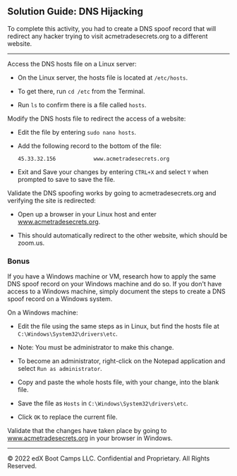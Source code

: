 
## Solution Guide: DNS Hijacking 

To complete this activity, you had to create a DNS spoof record that will redirect any hacker trying to visit acmetradesecrets.org to a different website.

--- 

Access the DNS hosts file on a Linux server:

- On the Linux server, the hosts file is located at `/etc/hosts`.

- To get there, run `cd /etc` from the Terminal.

- Run `ls` to confirm there is a file called `hosts`.

Modify the DNS hosts file to redirect the access of a website:

- Edit the file by entering  `sudo nano hosts`.

- Add the following record to the bottom of the file:

    `45.33.32.156            www.acmetradesecrets.org`

- Exit and Save your changes by entering `CTRL+X` and select `Y` when prompted to save to save the file.

Validate the DNS spoofing works by going to acmetradesecrets.org and verifying the site is redirected:


- Open up a browser in your Linux host and enter www.acmetradesecrets.org.

- This should automatically redirect to the other website, which should be zoom.us.

### Bonus

If you have a Windows machine or VM, research how to apply the same DNS spoof record on your Windows machine and do so. If you don't have access to a Windows machine, simply document the steps to create a DNS spoof record on a Windows system.
 
On a Windows machine:

- Edit the file using the same steps as in Linux, but find the hosts file at
`C:\Windows\System32\drivers\etc`. 

- Note: You must be administrator to make this change. 

- To become an administrator, right-click on the Notepad application and select `Run as administrator`.

- Copy and paste the whole hosts file, with your change, into the blank file.

- Save the file as `Hosts` in `C:\Windows\System32\drivers\etc`.

 - Click `OK` to replace the current file.

Validate that the changes have taken place by going to www.acmetradesecrets.org in your browser in Windows.

---
© 2022 edX Boot Camps LLC. Confidential and Proprietary. All Rights Reserved.
